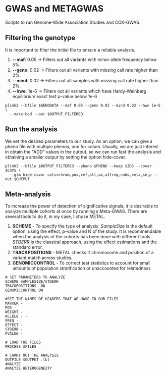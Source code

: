 # GWAS and METAGWAS
Scripts to run Genome-Wide Association Studies and COX-GWAS.

## Filtering the genotype
It is important to filter the initial file to ensure a reliable analysis.
1. **--maf**: 0.05 -> Filters out all variants with minor allele frequency below 5%. 
2. **--geno**: 0.02 -> Filters out all variants with missing call rate higher than 2%.
3. **--mind**: 0.02 -> Filters out all samples with missing call rate higher than 2%.
4. **--hwe**: 1e-6 -> Filters out all variants which have Hardy-Weinberg equilibrium exact test p-value below 1e-6
```
plink2 --bfile $GENODATA --maf 0.05 --geno 0.02 --mind 0.02 --hwe 1e-6 \
  --make-bed --out $OUTPUT_FILTERED
```
## Run the analysis
We set the desired parameters to our study. As an option, we can give a pheno file with multiple phenos, one for colum. Usually, we are just interest in obtain the "ADD" values in the output, so we can run fast the analysis and obtaining a smaller output by setting the option hide-covar.
```
plink2 --bfile $OUTPUT_FILTERED --pheno $PHENO --keep $IDS --covar $COVS \
  --glm hide-covar cols=chrom,pos,ref,alt,ax,a1freq,nobs,beta,se,p --out $OUTPUT
```
## Meta-analysis
To increase the power of detection of significative signals, it is desirable to analyze multiple cohorts at once by running a Meta-GWAS. There are several tools to do it, in my case, I chose METAL.
1. **SCHEME** - To specify the type of analysis. *SampleSize* is the default option, using the effect, p-value and N of the study. It is recommendable when the analysis of the cohorts has been done with different tools. *STDERR* is the classical approach, using the effect estimations and the standard error.
2. **TRACKPOSITIONS** -  METAL checks if chromosome and position of a variant match across studies.
3. **GENOMICCONTROL** - To correct test statistics to account for small amounts of population stratification or unaccounted for relatedness
```
# SET PARAMETERS TO ANALYZE
SCHEME SAMPLESIZE/STDERR
TRACKPOSITIONS  ON
GENOMICCONTROL ON

#SET THE NAMES OF HEADERS THAT WE HAVE IN OUR FILES
MARKER -
POS -
WEIGHT -
ALLELE - -
FREQ -
EFFECT -
STDERR -
PVALUE -

# LOAD THE FILES
PROCESS $FILES

# CARRY OUT THE ANALYSIS
OUTFILE $OUTPUT .tbl
ANALYZE
ANALYZE HETEROGENEITY
```
